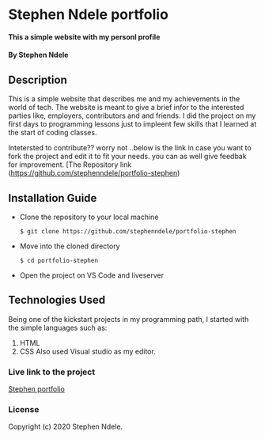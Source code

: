 # Stephen Ndele portfolio
#### This a simple website with my personl profile
#### By Stephen Ndele
## Description
This is a simple website that describes me and my achievements in the world of tech. The website is meant to give a brief infor to the interested parties like, employers, contributors and and friends. I did the project on my first days to programming lessons just to impleent few skills that I learned at the start of coding classes.

Intetersted to contribute?? worry not ..below is the link  in case you want to fork the project and edit it to fit your needs. you can as well give feedbak for improvement.
[The Repository link (https://github.com/stephenndele/portfolio-stephen)

## Installation Guide
* Clone the repository to your local machine
    ```
    $ git clone https://github.com/stephenndele/portfolio-stephen
    ```
* Move into the cloned directory
    ```
    $ cd portfolio-stephen
    ```
* Open the project on VS Code and liveserver


## Technologies Used
Being one of the kickstart projects in my programming path, I started with the simple languages such as:
1. HTML
2. CSS
Also used Visual studio as my editor.

### Live link to the project

[Stephen portfolio](https://stephenndele.github.io/portfolio-stephen/)

### License

Copyright (c) 2020 Stephen Ndele.
